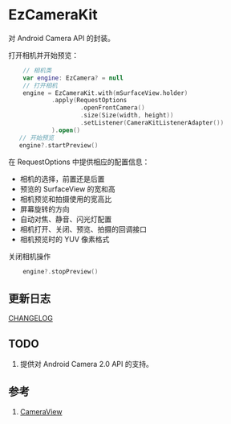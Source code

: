 # EzCameraKit

对 Android Camera API 的封装。

 打开相机并开始预览：

```kotlin
    // 相机类
    var engine: EzCamera? = null
    // 打开相机
    engine = EzCameraKit.with(mSurfaceView.holder)
            .apply(RequestOptions
                    .openFrontCamera()
                    .size(Size(width, height))
                    .setListener(CameraKitListenerAdapter())
            ).open()
   // 开始预览
   engine?.startPreview()
```

在 RequestOptions 中提供相应的配置信息：

-  相机的选择，前置还是后置
-  预览的 SurfaceView 的宽和高
-  相机预览和拍摄使用的宽高比
-  屏幕旋转的方向
-  自动对焦、静音、闪光灯配置
-  相机打开、关闭、预览、拍摄的回调接口
-  相机预览时的 YUV 像素格式


关闭相机操作

```kotlin
    engine?.stopPreview()
```


## 更新日志

[CHANGELOG](https://github.com/glumes/EzCameraKit/blob/master/CHANGELOG.md)


## TODO

1. 提供对 Android Camera 2.0 API 的支持。


## 参考

1. [CameraView](https://github.com/hujiaweibujidao/CameraView)